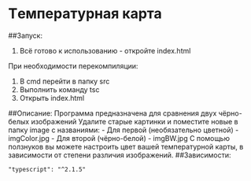 # Тeмпературная карта

##Запуск:

1. Всё готово к использованию - откройте index.html

При необходимости перекомпиляции:
1. В cmd перейти в папку src
2. Выполнить команду tsc
3. Открыть index.html

##Описание:
    Программа предназначена для сравнения двух чёрно-белых изображений
    Удалите старые картинки и поместите новые в папку image с названиями:
     - Для первой (необязательно цветной) - imgColor.jpg
     - Для второй (чёрно-белой) - imgBW.jpg
    С помощью ползнуков вы можете настроить цвет вашей температурной карты,
    в зависимости от степени различия изображений.
##Зависимости:

    "typescript": "^2.1.5"